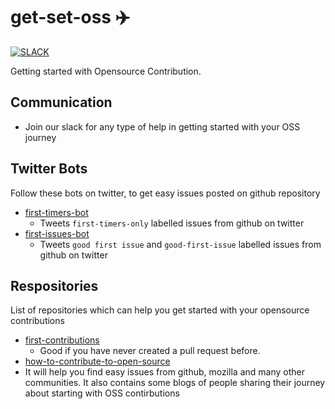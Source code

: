 # get-set-oss :airplane:

 [![SLACK](https://img.shields.io/badge/join-slack-blue.svg)](https://join.slack.com/t/opensource-in/shared_invite/enQtNTIyNzMxMTYwNjQ1LTEyZmI4ZjFhOGI0ZDdiNmZiY2IyNTlhNTUwOTE4YjA5YzNiZWU5NTRhMzk1NWYxMzA2YmU5NGQ1ZTA3NjEyN2Y)

Getting started with Opensource Contribution.

## Communication

- Join our slack for any type of help in getting started with your OSS journey

## Twitter Bots

Follow these bots on twitter, to get easy issues posted on github repository

- [first-timers-bot](https://twitter.com/first_tmrs_only)
  - Tweets `first-timers-only` labelled issues from github on twitter
- [first-issues-bot](https://twitter.com/first_issues)
  - Tweets `good first issue` and `good-first-issue` labelled issues from github on twitter

## Respositories 

List of repositories which can help you get started with your opensource contributions

- [first-contributions](https://github.com/firstcontributions/first-contributions)
  - Good if you have never created a pull request before.
- [how-to-contribute-to-open-source](https://github.com/freeCodeCamp/how-to-contribute-to-open-source)
 - It will help you find easy issues from github, mozilla and many other communities. It also contains some blogs of people sharing their 
journey about starting with OSS contirbutions
